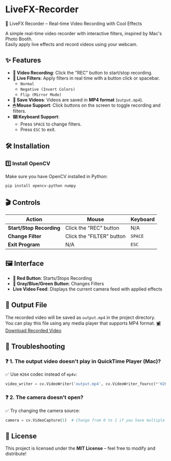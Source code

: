 # LiveFX-Recorder
🎥 LiveFX Recorder – Real-time Video Recording with Cool Effects

A simple real-time video recorder with interactive filters, inspired by Mac's Photo Booth.  
Easily apply live effects and record videos using your webcam.

## ✨ Features
- **🔴 Video Recording**: Click the "REC" button to start/stop recording.
- **🎨 Live Filters**: Apply filters in real time with a button click or spacebar.
  - `Normal`
  - `Negative (Invert Colors)`
  - `Flip (Mirror Mode)`
- **🎥 Save Videos**: Videos are saved in **MP4 format** (`output.mp4`).
- **🖱 Mouse Support**: Click buttons on the screen to toggle recording and filters.
- **⌨️ Keyboard Support**: 
  - Press `SPACE` to change filters.
  - Press `ESC` to exit.

## 🛠 Installation
### 1️⃣ Install OpenCV
Make sure you have OpenCV installed in Python:
```bash
pip install opencv-python numpy
```

## 🎬 Controls

| Action                  | Mouse                   | Keyboard |
|-------------------------|------------------------|----------|
| **Start/Stop Recording** | Click the "REC" button | N/A      |
| **Change Filter**       | Click the "FILTER" button | `SPACE`  |
| **Exit Program**        | N/A                    | `ESC`    |

## 🖼️ Interface
- **🔴 Red Button**: Starts/Stops Recording  
- **🎨 Gray/Blue/Green Button**: Changes Filters  
- **Live Video Feed**: Displays the current camera feed with applied effects  

## 📂 Output File

The recorded video will be saved as `output.mp4` in the project directory.  
You can play this file using any media player that supports MP4 format.
[📽 Download Recorded Video](output.mp4)


## 🔧 Troubleshooting

### ❓ 1. The output video doesn't play in QuickTime Player (Mac)?
✅ Use `H264` codec instead of `mp4v`:
```python
video_writer = cv.VideoWriter('output.mp4', cv.VideoWriter_fourcc(*'H264'), 20.0, (640, 480))
```

### ❓ 2. The camera doesn't open?
✅ Try changing the camera source:
```python
camera = cv.VideoCapture(1)  # Change from 0 to 1 if you have multiple cameras
```

## 📝 License
This project is licensed under the **MIT License** – feel free to modify and distribute!

